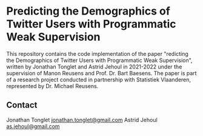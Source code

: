 # Predicting the Demographics of Twitter Users with Programmatic Weak Supervision 

This repository contains the code implementation of the paper "redicting the Demographics of Twitter Users with Programmatic Weak Supervision", written by Jonathan Tonglet and Astrid Jehoul in 2021-2022 under the supervision of Manon Reusens and Prof. Dr. Bart Baesens. The paper is part of a research project conducted in partnership with Statistiek Vlaanderen, represented by Dr. Michael Reusens. 










## Contact
Jonathan Tonglet jonathan.tonglet@gmail.com 
Astrid Jehoul    as.jehoul@gmail.com 

